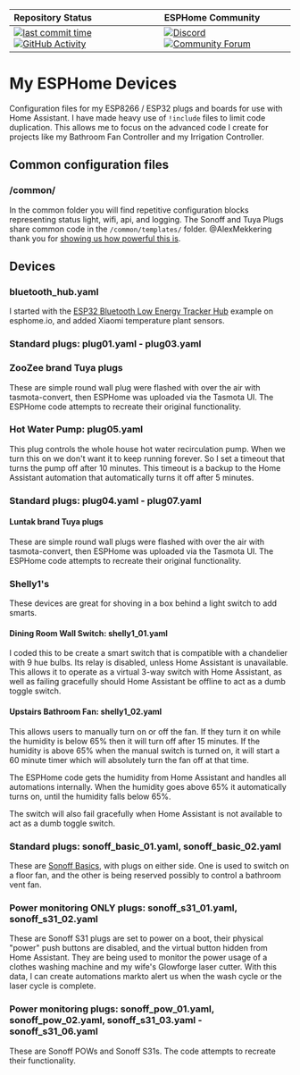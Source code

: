 <!-- markdownlint-disable MD041 -->
| Repository Status | ESPHome Community |
| :--- | :--- |
| [![last commit time][github-last-commit]][github-master] [![GitHub Activity][commits-shield]][commits] | [![Discord][discord-shield]][discord] [![Community Forum][discourse-shield]][discourse]  |

# My ESPHome Devices

Configuration files for my ESP8266 / ESP32 plugs and boards for use with Home Assistant.
I have made heavy use of `!include` files to limit code duplication. This allows me to
focus on the advanced code I create for projects like my Bathroom Fan Controller and my
Irrigation Controller.

## Common configuration files

### /common/

In the common folder you will find repetitive configuration blocks representing status
light, wifi, api, and logging. The Sonoff and Tuya Plugs share common code in the
`/common/templates/` folder. @AlexMekkering thank you for
[showing us how powerful this is][config-includes].

## Devices

### bluetooth_hub.yaml

I started with the [ESP32 Bluetooth Low Energy Tracker Hub][esphome-ble-hub] example
on esphome.io, and added Xiaomi temperature plant sensors.

### Standard plugs: plug01.yaml - plug03.yaml

### ZooZee brand Tuya plugs

These are simple round wall plug were flashed with over the air with tasmota-convert,
then ESPHome was uploaded via the Tasmota UI. The ESPHome code attempts to recreate
their original functionality.

### Hot Water Pump: plug05.yaml

This plug controls the whole house hot water recirculation pump. When we turn this
on we don't want it to keep running forever. So I set a timeout that turns the pump
off after 10 minutes. This timeout is a backup to the Home Assistant automation that
automatically turns it off after 5 minutes.

### Standard plugs: plug04.yaml - plug07.yaml

#### Luntak brand Tuya plugs

These are simple round wall plugs were flashed with over the air with tasmota-convert,
then ESPHome was uploaded via the Tasmota UI. The ESPHome code attempts to recreate their
original functionality.

### Shelly1's

These devices are great for shoving in a box behind a light switch to add smarts.

#### Dining Room Wall Switch: shelly1_01.yaml

I coded this to be create a smart switch that is compatible with a chandelier with 9 hue
bulbs. Its relay is disabled, unless Home Assistant is unavailable. This allows it to operate
as a virtual 3-way switch with Home Assistant, as well as failing gracefully should Home
Assistant be offline to act as a dumb toggle switch.

#### Upstairs Bathroom Fan: shelly1_02.yaml

This allows users to manually turn on or off the fan. If they turn it on while the humidity
is below 65% then it will turn off after 15 minutes. If the humidity is above 65% when the
manual switch is turned on, it will start a 60 minute timer which will absolutely turn the
fan off at that time.

The ESPHome code gets the humidity from Home Assistant and handles all automations internally.
When the humidity goes above 65% it automatically turns on, until the humidity falls below 65%.

The switch will also fail gracefully when Home Assistant is not available to act as a dumb
toggle switch.

### Standard plugs: sonoff_basic_01.yaml, sonoff_basic_02.yaml

These are [Sonoff Basics][esphome-sonoff-basic], with plugs on either side. One is used to
switch on a floor fan, and the other is being reserved possibly to control a bathroom vent fan.

### Power monitoring ONLY plugs: sonoff_s31_01.yaml, sonoff_s31_02.yaml

These are Sonoff S31 plugs are set to power on a boot, their physical "power" push buttons are
disabled, and the virtual button hidden from Home Assistant. They are being used to monitor
the power usage of a clothes washing machine and my wife's Glowforge laser cutter. With this
data, I can create automations markto alert us when the wash cycle or the laser cycle is complete.

### Power monitoring plugs: sonoff_pow_01.yaml, sonoff_pow_02.yaml, sonoff_s31_03.yaml - sonoff_s31_06.yaml

These are Sonoff POWs and Sonoff S31s. The code attempts to recreate their functionality.

[commits-shield]: https://img.shields.io/github/commit-activity/m/brianhanifin/esphome-config.svg
[commits]: https://github.com/brianhanifin/esphome-config/commits/master
[github-last-commit]: https://img.shields.io/github/last-commit/BrianHanifin/esphome-config.svg?style=plasticr
[github-master]: https://github.com/BrianHanifin/esphome-config/commits/master
[discord-shield]: https://img.shields.io/discord/330944238910963714.svg?logo=discord&color=7289da
[discord]: https://discord.gg/A7SaaSC
[discourse-shield]: https://img.shields.io/discourse/topics?color=46B4ED&label=community&logo=discourse&logoColor=46B4ED&server=https%3A%2F%2Fcommunity.home-assistant.io
[discourse]: https://community.home-assistant.io/u/brianhanifin/summary

[esphome-ble-hub]:https://esphome.io/components/esp32_ble_tracker.html
[esphome-sonoff4pro]:https://esphome.io/devices/sonoff_4ch.html
[esphome-sonoff-basic]:https://esphome.io/devices/sonoff_basic.html
[esphome-examples]:https://esphome.io/guides/diy.html
[config-includes]:https://github.com/AlexMekkering/esphome-config
[irrigation-with-display]:https://github.com/bruxy70/Irrigation-with-display
